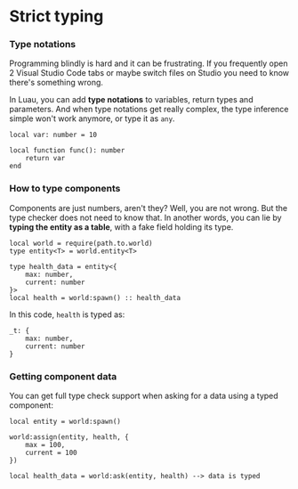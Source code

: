 # Strict typing

### Type notations

Programming blindly is hard and it can be frustrating. If you frequently open 2 Visual
Studio Code tabs or maybe switch files on Studio you need to know there's something wrong.

In Luau, you can add **type notations** to variables, return types and parameters.
And when type notations get really complex, the type inference simple won't work anymore, or type it as `any`.

```luau linenums="1"
local var: number = 10

local function func(): number
    return var
end
```

### How to type components

Components are just numbers, aren't they? Well, you are not wrong. But the type checker does not need to know that.
In another words, you can lie by **typing the entity as a table**, with a fake field holding its type.

```luau linenums="1" hl_lines="8"
local world = require(path.to.world)
type entity<T> = world.entity<T>

type health_data = entity<{
    max: number,
    current: number
}>
local health = world:spawn() :: health_data
```

In this code, `health` is typed as:

```
_t: {
    max: number,
    current: number
}
```

### Getting component data

You can get full type check support when asking for a data using a typed component:

```luau linenums="8" hl_lines="8"
local entity = world:spawn()

world:assign(entity, health, {
    max = 100,
    current = 100
})

local health_data = world:ask(entity, health) --> data is typed
```